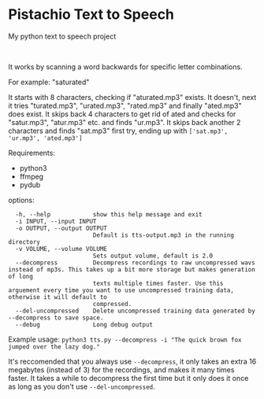 # Pistachio Text to Speech
My python text to speech project

<br>

It works by scanning a word backwards for specific letter combinations.

For example: "saturated"

It starts with 8 characters, checking if "aturated.mp3" exists. It doesn't, next it tries "turated.mp3", "urated.mp3", "rated.mp3" and finally "ated.mp3" does exist. It skips back 4 characters to get rid of ated and checks for "satur.mp3", "atur.mp3" etc. and finds "ur.mp3". It skips back another 2 characters and finds "sat.mp3" first try, ending up with `['sat.mp3', 'ur.mp3', 'ated.mp3']`

Requirements:
 - python3
 - ffmpeg
 - pydub

options:
```
  -h, --help            show this help message and exit
  -i INPUT, --input INPUT
  -o OUTPUT, --output OUTPUT
                        Default is tts-output.mp3 in the running directory
  -v VOLUME, --volume VOLUME
                        Sets output volume, default is 2.0
  --decompress          Decompress recordings to raw uncompressed wavs instead of mp3s. This takes up a bit more storage but makes generation of long
                        texts multiple times faster. Use this arguement every time you want to use uncompressed training data, otherwise it will default to
                        compressed.
  --del-uncompressed    Delete uncompressed training data generated by --decompress to save space.
  --debug               Long debug output
```

Example usage:
`python3 tts.py --decompress -i "The quick brown fox jumped over the lazy dog." `

It's reccomended that you always use `--decompress`, it only takes an extra 16 megabytes (instead of 3) for the recordings, and makes it many times faster. It takes a while to decompress the first time but it only does it once as long as you don't use `--del-uncompressed`.
